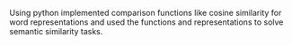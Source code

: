 Using python implemented comparison functions like cosine similarity for word representations and used the functions
and representations to solve semantic similarity tasks.
